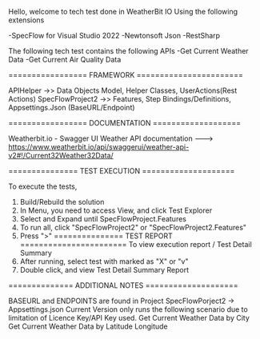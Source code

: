 Hello, welcome to tech test done in WeatherBit IO
Using the following extensions

-SpecFlow for Visual Studio 2022
-Newtonsoft Json
-RestSharp

The following tech test contains the following APIs
-Get Current Weather Data
-Get Current Air Quality Data

================= FRAMEWORK =======================

APIHelper ->> Data Objects Model, Helper Classes, UserActions(Rest Actions)
SpecFlowProject2 ->> Features, Step Bindings/Definitions, Appsettings.Json (BaseURL/Endpoint)


================= DOCUMENTATION ===================

Weatherbit.io - Swagger UI Weather API documentation ---> https://www.weatherbit.io/api/swaggerui/weather-api-v2#!/Current32Weather32Data/

=============== TEST EXECUTION ====================

To execute the tests, 
1. Build/Rebuild the solution
2. In Menu, you need to access View, and click Test Explorer
3. Select and Expand until SpecFlowProject.Features
4. To run all, click "SpecFlowProject2" or "SpecFlowProject2.Features"
5. Press ">"
=============== TEST REPORT =======================
To view execution report / Test Detail Summary
1. After running, select test with marked as "X" or "v"
2. Double click, and view Test Detail Summary Report

============== ADDITIONAL NOTES ====================

BASEURL and ENDPOINTS are found in Project SpecFlowPorject2 -> Appsettings.json
Current Version only runs the following scenario due to limitation of Licence Key/API Key used.
Get Current Weather Data by City
Get Current Weather Data by Latitude Longitude
